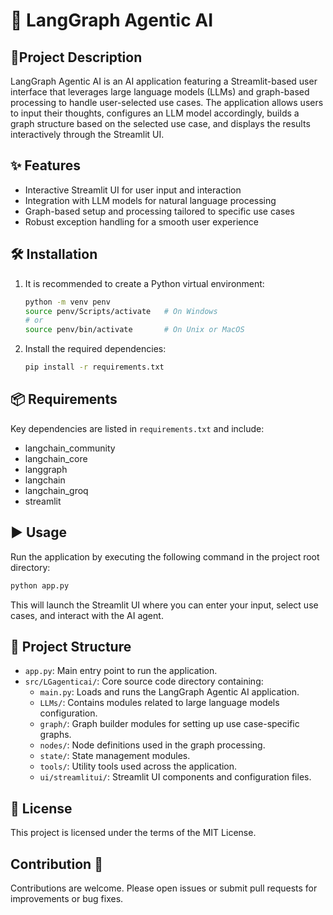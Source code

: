 # 🤖 LangGraph Agentic AI 


## 📝Project Description 
LangGraph Agentic AI is an AI application featuring a Streamlit-based user interface that leverages large language models (LLMs) and graph-based processing to handle user-selected use cases. The application allows users to input their thoughts, configures an LLM model accordingly, builds a graph structure based on the selected use case, and displays the results interactively through the Streamlit UI.

## ✨ Features 
- Interactive Streamlit UI for user input and interaction
- Integration with LLM models for natural language processing
- Graph-based setup and processing tailored to specific use cases
- Robust exception handling for a smooth user experience

## 🛠️ Installation 

1. It is recommended to create a Python virtual environment:
   ```bash
   python -m venv penv
   source penv/Scripts/activate   # On Windows
   # or
   source penv/bin/activate       # On Unix or MacOS
   ```

2. Install the required dependencies:
   ```bash
   pip install -r requirements.txt
   ```

## 📦 Requirements 

Key dependencies are listed in `requirements.txt` and include:
- langchain_community
- langchain_core
- langgraph
- langchain
- langchain_groq
- streamlit

## ▶️ Usage 

Run the application by executing the following command in the project root directory:

```bash
python app.py
```

This will launch the Streamlit UI where you can enter your input, select use cases, and interact with the AI agent.

## 📁 Project Structure 

- `app.py`: Main entry point to run the application.
- `src/LGagenticai/`: Core source code directory containing:
  - `main.py`: Loads and runs the LangGraph Agentic AI application.
  - `LLMs/`: Contains modules related to large language models configuration.
  - `graph/`: Graph builder modules for setting up use case-specific graphs.
  - `nodes/`: Node definitions used in the graph processing.
  - `state/`: State management modules.
  - `tools/`: Utility tools used across the application.
  - `ui/streamlitui/`: Streamlit UI components and configuration files.

## 📄 License 

This project is licensed under the terms of the MIT License.

## Contribution 🤝

Contributions are welcome. Please open issues or submit pull requests for improvements or bug fixes.
